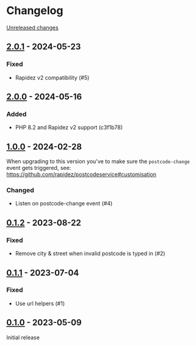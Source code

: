 # Changelog 

[Unreleased changes](https://github.com/rapidez/postcodeservice/compare/2.0.1...master)
## [2.0.1](https://github.com/rapidez/postcodeservice/releases/tag/2.0.1) - 2024-05-23

### Fixed

- Rapidez v2 compatibility (#5)

## [2.0.0](https://github.com/rapidez/postcodeservice/releases/tag/2.0.0) - 2024-05-16

### Added

- PHP 8.2 and Rapidez v2 support (c3f1b78)

## [1.0.0](https://github.com/rapidez/postcodeservice/releases/tag/1.0.0) - 2024-02-28

When upgrading to this version you've to make sure the `postcode-change` event gets triggered, see: https://github.com/rapidez/postcodeservice#customisation

### Changed

- Listen on postcode-change event (#4)

## [0.1.2](https://github.com/rapidez/postcodeservice/releases/tag/0.1.2) - 2023-08-22

### Fixed

- Remove city & street when invalid postcode is typed in (#2)

## [0.1.1](https://github.com/rapidez/postcodeservice/releases/tag/0.1.1) - 2023-07-04

### Fixed

- Use url helpers (#1)

## [0.1.0](https://github.com/rapidez/postcodeservice/releases/tag/0.1.0) - 2023-05-09

Initial release


